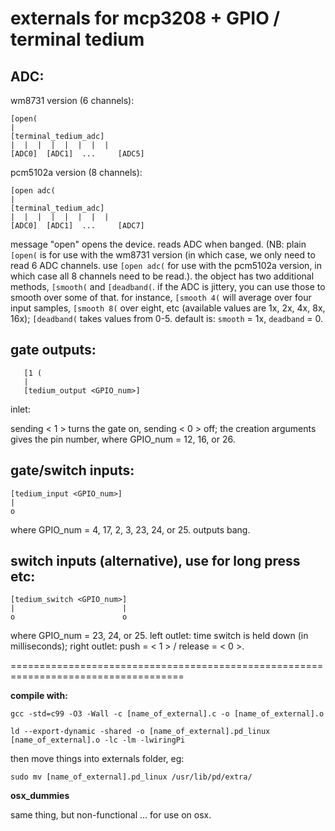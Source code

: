 externals for mcp3208 + GPIO / terminal tedium
===========================================================


## ADC:

wm8731 version (6 channels): 

```
[open(
|
[terminal_tedium_adc]
|  |  |  |  |  |  |  | 
[ADC0]  [ADC1]  ... 	[ADC5]
```

pcm5102a version (8 channels): 

```
[open adc(
|
[terminal_tedium_adc]
|  |  |  |  |  |  |  | 
[ADC0]  [ADC1]  ... 	[ADC7]
```

message "open" opens the device. reads ADC when banged. (NB: plain `[open(` is for use with the wm8731 version (in which case, we only need to read 6 ADC channels. use `[open adc(` for use with the pcm5102a version, in which case all 8 channels need to be read.). the object has two additional methods, `[smooth(` and `[deadband(`. if the ADC is jittery, you can use those to smooth over some of that. for instance, `[smooth 4(` will average over four input samples,  `[smooth 8(` over eight, etc (available values are 1x, 2x, 4x, 8x, 16x); `[deadband(` takes values from 0-5. default is: `smooth` = 1x, `deadband` = 0. 

 
## gate outputs:

```
   [1 (     
   |    
   [tedium_output <GPIO_num>]

```
inlet: 

sending < 1 > turns the gate on, sending < 0 > off; the creation arguments gives the pin number, where GPIO_num = 12, 16, or 26.

## gate/switch inputs:

```
[tedium_input <GPIO_num>] 
|
o
```
where GPIO_num = 4, 17, 2, 3, 23, 24, or 25. outputs bang.

## switch inputs (alternative), use for long press etc:

```
[tedium_switch <GPIO_num>] 
|						 |
o                        o
```
where GPIO_num = 23, 24, or 25. left outlet: time switch is held down (in milliseconds); right outlet: push = < 1 > / release = < 0 >.

====================================================================================


**compile with:**

`gcc -std=c99 -O3 -Wall -c [name_of_external].c -o [name_of_external].o`

`ld --export-dynamic -shared -o [name_of_external].pd_linux [name_of_external].o -lc -lm -lwiringPi`

then move things into externals folder, eg: 

`sudo mv [name_of_external].pd_linux /usr/lib/pd/extra/`

**osx_dummies**

same thing, but non-functional ... for use on osx. 
